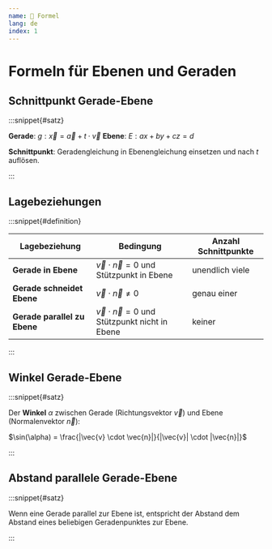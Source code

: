 ```yaml
---
name: 🔖 Formel
lang: de
index: 1
---
```


# Formeln für Ebenen und Geraden

## Schnittpunkt Gerade-Ebene

:::snippet{#satz}

**Gerade**: $g: \vec{x} = \vec{a} + t \cdot \vec{v}$
**Ebene**: $E: ax + by + cz = d$

**Schnittpunkt**: Geradengleichung in Ebenengleichung einsetzen und nach $t$ auflösen.

:::

## Lagebeziehungen

:::snippet{#definition}

| Lagebeziehung | Bedingung | Anzahl Schnittpunkte |
|---------------|-----------|---------------------|
| **Gerade in Ebene** | $\vec{v} \cdot \vec{n} = 0$ und Stützpunkt in Ebene | unendlich viele |
| **Gerade schneidet Ebene** | $\vec{v} \cdot \vec{n} \neq 0$ | genau einer |
| **Gerade parallel zu Ebene** | $\vec{v} \cdot \vec{n} = 0$ und Stützpunkt nicht in Ebene | keiner |

:::

## Winkel Gerade-Ebene

:::snippet{#satz}

Der **Winkel** $\alpha$ zwischen Gerade (Richtungsvektor $\vec{v}$) und Ebene (Normalenvektor $\vec{n}$):

$\sin(\alpha) = \frac{|\vec{v} \cdot \vec{n}|}{|\vec{v}| \cdot |\vec{n}|}$

:::

## Abstand parallele Gerade-Ebene

:::snippet{#satz}

Wenn eine Gerade parallel zur Ebene ist, entspricht der Abstand dem Abstand eines beliebigen Geradenpunktes zur Ebene.

:::